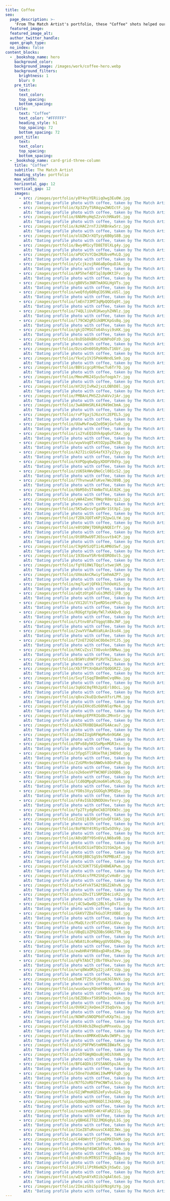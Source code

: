 ```yaml
---
title: Coffee
seo:
  page_description: >-
    'From The Match Artist's portfolio, these "Coffee" shots helped our customers go on more dates, and for many, find the love of their life.'
  featured_image:
  featured_image_alt:
  author_twitter_handle:
  open_graph_type:
  no_index: false
content_blocks:
  - _bookshop_name: hero
    background_color:
    background_image: /images/work/coffee-hero.webp
    background_filters:
      brightness: 1
      blur: 0
    pre_title:
      text:
      text_color:
      top_spacing:
      bottom_spacing:
    title:
      text: "Coffee"
      text_color: "#FFFFFF"
      heading_style: h1
      top_spacing: 72
      bottom_spacing: 72
    post_title:
      text:
      text_color:
      top_spacing:
      bottom_spacing:
  - _bookshop_name: card-grid-three-column
    title: "Coffee"
    subtitle: The Match Artist
    heading_style: portfolio
    max_width:
    horizontal_gap: 12
    vertical_gap: 12
    images:
      - src: /images/portfolio/y8Y4oyYERiiqOwg3Eu0W.jpg
        alt: "Dating profile photo with coffee, taken by The Match Artist"
      - src: /images/portfolio/Xp3ZVyTSRAqyw2WUIctF.jpg
        alt: "Dating profile photo with coffee, taken by The Match Artist"
      - src: /images/portfolio/6NbMnyHqSZzvVchMAa9t.jpg
        alt: "Dating profile photo with coffee, taken by The Match Artist"
      - src: /images/portfolio/AzHAC2rnTJihRBnkw5rz.jpg
        alt: "Dating profile photo with coffee, taken by The Match Artist"
      - src: /images/portfolio/olUZWJrXQTyzy6B0pS8B.jpg
        alt: "Dating profile photo with coffee, taken by The Match Artist"
      - src: /images/portfolio/Bwy4M1cyTD8ETOlXLg4y.jpg
        alt: "Dating profile photo with coffee, taken by The Match Artist"
      - src: /images/portfolio/aPUCVsYCQe2RUbveMvLQ.jpg
        alt: "Dating profile photo with coffee, taken by The Match Artist"
      - src: /images/portfolio/yCcjkzujRA6aBpOquDJA.jpg
        alt: "Dating profile photo with coffee, taken by The Match Artist"
      - src: /images/portfolio/AP5hef4DT1ql0p0KtIFv.jpg
        alt: "Dating profile photo with coffee, taken by The Match Artist"
      - src: /images/portfolio/gB0VSo3NRTmA9GLHgVTs.jpg
        alt: "Dating profile photo with coffee, taken by The Match Artist"
      - src: /images/portfolio/weQfdy60RqCDS9NLvUSl.jpg
        alt: "Dating profile photo with coffee, taken by The Match Artist"
      - src: /images/portfolio/lmEn733MT3qMpQQOSq9t.jpg
        alt: "Dating profile photo with coffee, taken by The Match Artist"
      - src: /images/portfolio/74QLliUvR1KwoyhZHNlz.jpg
        alt: "Dating profile photo with coffee, taken by The Match Artist"
      - src: /images/portfolio/l79CW2gR5ikBMCKpGsBq.jpg
        alt: "Dating profile photo with coffee, taken by The Match Artist"
      - src: /images/portfolio/gkjD7MSGTo64hsyi9sKK.jpg
        alt: "Dating profile photo with coffee, taken by The Match Artist"
      - src: /images/portfolio/8sDSb8kBRsCHONPoDFzD.jpg
        alt: "Dating profile photo with coffee, taken by The Match Artist"
      - src: /images/portfolio/DzsxDn60S0yR9OuT16bY.jpg
        alt: "Dating profile photo with coffee, taken by The Match Artist"
      - src: /images/portfolio/YkxCy1VJSPmkHNndLSm9.jpg
        alt: "Dating profile photo with coffee, taken by The Match Artist"
      - src: /images/portfolio/BBVicgcpRY6wcTu6Tr7Q.jpg
        alt: "Dating profile photo with coffee, taken by The Match Artist"
      - src: /images/portfolio/MmovM624Syu5ofoqpk7r.jpg
        alt: "Dating profile photo with coffee, taken by The Match Artist"
      - src: /images/portfolio/mY2UjIvRw2jxzLOBhD8l.jpg
        alt: "Dating profile photo with coffee, taken by The Match Artist"
      - src: /images/portfolio/PMBAnLPHSZ2uhAVvJjAr.jpg
        alt: "Dating profile photo with coffee, taken by The Match Artist"
      - src: /images/portfolio/3wA8HmSRLK4iM49mCbmA.jpg
        alt: "Dating profile photo with coffee, taken by The Match Artist"
      - src: /images/portfolio/rvP7gajSJ6zxYc2EPEL5.jpg
        alt: "Dating profile photo with coffee, taken by The Match Artist"
      - src: /images/portfolio/UUwMvFowQ2e05WjGxfu0.jpg
        alt: "Dating profile photo with coffee, taken by The Match Artist"
      - src: /images/portfolio/is2YuEQ1OVk4pq6uY2Ax.jpg
        alt: "Dating profile photo with coffee, taken by The Match Artist"
      - src: /images/portfolio/wywVoqOTxKtO2ppZRe3B.jpg
        alt: "Dating profile photo with coffee, taken by The Match Artist"
      - src: /images/portfolio/A272icGUS4afX37y23yy.jpg
        alt: "Dating profile photo with coffee, taken by The Match Artist"
      - src: /images/portfolio/kVPQpq6wQpyXDOFV0dYp.jpg
        alt: "Dating profile photo with coffee, taken by The Match Artist"
      - src: /images/portfolio/zU65kHWvQNeCcl081cS2.jpg
        alt: "Dating profile photo with coffee, taken by The Match Artist"
      - src: /images/portfolio/7ThvnwuATuKve7WoJ89B.jpg
        alt: "Dating profile photo with coffee, taken by The Match Artist"
      - src: /images/portfolio/0bM50s5T4mNeTVLAl02K.jpg
        alt: "Dating profile photo with coffee, taken by The Match Artist"
      - src: /images/portfolio/yWA4ZamcT0WqrR8mrqi2.jpg
        alt: "Dating profile photo with coffee, taken by The Match Artist"
      - src: /images/portfolio/5K5wQxsvTgaUNr1StXpI.jpg
        alt: "Dating profile photo with coffee, taken by The Match Artist"
      - src: /images/portfolio/f2DkJQOTxKPj92pw1LtW.jpg
        alt: "Dating profile photo with coffee, taken by The Match Artist"
      - src: /images/portfolio/e8tQ8WjTD6RgkNQEIrfY.jpg
        alt: "Dating profile photo with coffee, taken by The Match Artist"
      - src: /images/portfolio/Ot8R9wU9TJ65suvtb4CP.jpg
        alt: "Dating profile photo with coffee, taken by The Match Artist"
      - src: /images/portfolio/C9gHVSzQT1i4LHM6USwf.jpg
        alt: "Dating profile photo with coffee, taken by The Match Artist"
      - src: /images/portfolio/193bxwYSRr6nEORO8ol5.jpg
        alt: "Dating profile photo with coffee, taken by The Match Artist"
      - src: /images/portfolio/fgY810WiTQqzlxtwejkM.jpg
        alt: "Dating profile photo with coffee, taken by The Match Artist"
      - src: /images/portfolio/UXmzAnCRwiyf1mhmAZP7.jpg
        alt: "Dating profile photo with coffee, taken by The Match Artist"
      - src: /images/portfolio/mq7LwVjQFKk17hhOeHi5.jpg
        alt: "Dating profile photo with coffee, taken by The Match Artist"
      - src: /images/portfolio/aQtzOtp6TuGs3MdS1jFB.jpg
        alt: "Dating profile photo with coffee, taken by The Match Artist"
      - src: /images/portfolio/VX12UlYsTpeRDSezHPcG.jpg
        alt: "Dating profile photo with coffee, taken by The Match Artist"
      - src: /images/portfolio/ROGgtYpSWyfWl7xKAQv0.jpg
        alt: "Dating profile photo with coffee, taken by The Match Artist"
      - src: /images/portfolio/LFtnv8FaTVqgqt8BvJNF.jpg
        alt: "Dating profile photo with coffee, taken by The Match Artist"
      - src: /images/portfolio/2vwYVfAwRVaRiAn1ksd4.jpg
        alt: "Dating profile photo with coffee, taken by The Match Artist"
      - src: /images/portfolio/f2nET2GQlmC0bOe3YCJ5.jpg
        alt: "Dating profile photo with coffee, taken by The Match Artist"
      - src: /images/portfolio/hKCvZsslTX6vokn5NMwu.jpg
        alt: "Dating profile photo with coffee, taken by The Match Artist"
      - src: /images/portfolio/BSWYcdhWTPiRVTkZ1Auv.jpg
        alt: "Dating profile photo with coffee, taken by The Match Artist"
      - src: /images/portfolio/Xb7fPtXnQAahTQdQGRZ2.jpg
        alt: "Dating profile photo with coffee, taken by The Match Artist"
      - src: /images/portfolio/Sxyf1SqqTBm8RmCvq0No.jpg
        alt: "Dating profile photo with coffee, taken by The Match Artist"
      - src: /images/portfolio/3q6GC0qfRh2pXErl0OcL.jpg
        alt: "Dating profile photo with coffee, taken by The Match Artist"
      - src: /images/portfolio/q8xv2kuEQc6wnXfsrLPM.jpg
        alt: "Dating profile photo with coffee, taken by The Match Artist"
      - src: /images/portfolio/yUaIXHcdSz60hNlqrMe4.jpg
        alt: "Dating profile photo with coffee, taken by The Match Artist"
      - src: /images/portfolio/4mkgzEPFRIGd8c2MnnSr.jpg
        alt: "Dating profile photo with coffee, taken by The Match Artist"
      - src: /images/portfolio/A2GTRXBEQAaGTG4Acau7.jpg
        alt: "Dating profile photo with coffee, taken by The Match Artist"
      - src: /images/portfolio/J8mIIUgbRFWpMv6n9GAW.jpg
        alt: "Dating profile photo with coffee, taken by The Match Artist"
      - src: /images/portfolio/0Px68yhKSSeMpnMGR3xs.jpg
        alt: "Dating profile photo with coffee, taken by The Match Artist"
      - src: /images/portfolio/3fpgSTlSRUeThAj3HD9d.jpg
        alt: "Dating profile photo with coffee, taken by The Match Artist"
      - src: /images/portfolio/ZzGPRn9oSNWOvk8OnPsB.jpg
        alt: "Dating profile photo with coffee, taken by The Match Artist"
      - src: /images/portfolio/o2k6oeVPTWCN0FibOQB6.jpg
        alt: "Dating profile photo with coffee, taken by The Match Artist"
      - src: /images/portfolio/lCd6QMpqRzmo6HloMcUG.jpg
        alt: "Dating profile photo with coffee, taken by The Match Artist"
      - src: /images/portfolio/YO0s3XyySGOGgh3M5Q5e.jpg
        alt: "Dating profile photo with coffee, taken by The Match Artist"
      - src: /images/portfolio/sFAvIGb3QNODUmvfevry.jpg
        alt: "Dating profile photo with coffee, taken by The Match Artist"
      - src: /images/portfolio/fp2TtydgReCkBIFEKW3c.jpg
        alt: "Dating profile photo with coffee, taken by The Match Artist"
      - src: /images/portfolio/ZzU1jBJORjetUvQFtUA5.jpg
        alt: "Dating profile photo with coffee, taken by The Match Artist"
      - src: /images/portfolio/8oFNUY4tRSyrBIwSOVky.jpg
        alt: "Dating profile photo with coffee, taken by The Match Artist"
      - src: /images/portfolio/A0sQBfY0Sn6VyLN6ba9B.jpg
        alt: "Dating profile photo with coffee, taken by The Match Artist"
      - src: /images/portfolio/E4zDCGimTQOx31tGm2p4.jpg
        alt: "Dating profile photo with coffee, taken by The Match Artist"
      - src: /images/portfolio/KV0jBBCSgS9sfKPMBzAT.jpg
        alt: "Dating profile photo with coffee, taken by The Match Artist"
      - src: /images/portfolio/e3CSUKT7SEyEH8WEAPwm.jpg
        alt: "Dating profile photo with coffee, taken by The Match Artist"
      - src: /images/portfolio/XYG4csfPR2ShEyCvHoBr.jpg
        alt: "Dating profile photo with coffee, taken by The Match Artist"
      - src: /images/portfolio/txS4YxkTSA2tBGZ2AhvN.jpg
        alt: "Dating profile photo with coffee, taken by The Match Artist"
      - src: /images/portfolio/uvxZOvITiSRPZD4cisR2.jpg
        alt: "Dating profile photo with coffee, taken by The Match Artist"
      - src: /images/portfolio/j4CSwQwdQj2BLhlg8v71.jpg
        alt: "Dating profile photo with coffee, taken by The Match Artist"
      - src: /images/portfolio/GkKV7ZDaTkGu3lRtUOBE.jpg
        alt: "Dating profile photo with coffee, taken by The Match Artist"
      - src: /images/portfolio/MaQLtzc9TxSV54XSi6Vw.jpg
        alt: "Dating profile photo with coffee, taken by The Match Artist"
      - src: /images/portfolio/UBqELUZPQZOBsS6NS7TM.jpg
        alt: "Dating profile photo with coffee, taken by The Match Artist"
      - src: /images/portfolio/WbAtL0ceRWqygUVObEMo.jpg
        alt: "Dating profile photo with coffee, taken by The Match Artist"
      - src: /images/portfolio/ewbHR4Y9R8xqD4RsdJMw.jpg
        alt: "Dating profile photo with coffee, taken by The Match Artist"
      - src: /images/portfolio/qFkTAbCTjObrT0ka7ovv.jpg
        alt: "Dating profile photo with coffee, taken by The Match Artist"
      - src: /images/portfolio/wrq8WaOR3y22jzAYCsUp.jpg
        alt: "Dating profile photo with coffee, taken by The Match Artist"
      - src: /images/portfolio/bmK7TZ5cRj6ua63GlNVX.jpg
        alt: "Dating profile photo with coffee, taken by The Match Artist"
      - src: /images/portfolio/wuoGwvyXQnekHBddpnKY.jpg
        alt: "Dating profile photo with coffee, taken by The Match Artist"
      - src: /images/portfolio/bEZDBxxfS0SRQx1nOeUn.jpg
        alt: "Dating profile photo with coffee, taken by The Match Artist"
      - src: /images/portfolio/OV6K2jXeQeeJF35qQvVa.jpg
        alt: "Dating profile photo with coffee, taken by The Match Artist"
      - src: /images/portfolio/NOWFuSNOQP6dfvKXpTmi.jpg
        alt: "Dating profile photo with coffee, taken by The Match Artist"
      - src: /images/portfolio/03X40cbZReqSuMPnxeUu.jpg
        alt: "Dating profile photo with coffee, taken by The Match Artist"
      - src: /images/portfolio/8mvxx8MRKeEUwNv3W9Ps.jpg
        alt: "Dating profile photo with coffee, taken by The Match Artist"
      - src: /images/portfolio/s5jP9FPWStmRM6IBWafK.jpg
        alt: "Dating profile photo with coffee, taken by The Match Artist"
      - src: /images/portfolio/2vDTGWgNQouBjHOihXmN.jpg
        alt: "Dating profile photo with coffee, taken by The Match Artist"
      - src: /images/portfolio/BFG4QDkiSFS5ANO5puJA.jpg
        alt: "Dating profile photo with coffee, taken by The Match Artist"
      - src: /images/portfolio/5One7UuNSWi19wMPkFqD.jpg
        alt: "Dating profile photo with coffee, taken by The Match Artist"
      - src: /images/portfolio/N7fGJoRbTPmCNWTuLSco.jpg
        alt: "Dating profile photo with coffee, taken by The Match Artist"
      - src: /images/portfolio/GIjWPmoKQ52eFyvbuG24.jpg
        alt: "Dating profile photo with coffee, taken by The Match Artist"
      - src: /images/portfolio/GOOeqs8PR86DlIJkbVKK.jpg
        alt: "Dating profile photo with coffee, taken by The Match Artist"
      - src: /images/portfolio/svwzmhBVS4Kr4FaR21lG.jpg
        alt: "Dating profile photo with coffee, taken by The Match Artist"
      - src: /images/portfolio/yQBHGEJTQ2JMQ6q8yL1G.jpg
        alt: "Dating profile photo with coffee, taken by The Match Artist"
      - src: /images/portfolio/31eZ8TuRnuvsCK4QIJWx.jpg
        alt: "Dating profile photo with coffee, taken by The Match Artist"
      - src: /images/portfolio/C44bWntfTjSeaEMXIhkM.jpg
        alt: "Dating profile photo with coffee, taken by The Match Artist"
      - src: /images/portfolio/OYm4gY4SWCbBVufCcNHb.jpg
        alt: "Dating profile photo with coffee, taken by The Match Artist"
      - src: /images/portfolio/nBYcdcMTRSST7YiDqDZg.jpg
        alt: "Dating profile photo with coffee, taken by The Match Artist"
      - src: /images/portfolio/JFUlilPtR6eNZkjhSwOz.jpg
        alt: "Dating profile photo with coffee, taken by The Match Artist"
      - src: /images/portfolio/wQ7pnAYxRIibJqA4l6oS.jpg
        alt: "Dating profile photo with coffee, taken by The Match Artist"
      - src: /images/portfolio/2ImizGbiSpiGYNzgXzYg.jpg
        alt: "Dating profile photo with coffee, taken by The Match Artist"
---
```

